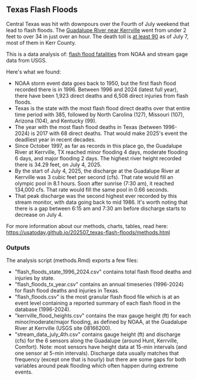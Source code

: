 
## Texas Flash Floods

Central Texas was hit with downpours over the Fourth of July weekend that lead to flash floods. The [Guadalupe River near Kerrville](https://www.usatoday.com/story/graphics/2025/07/06/texas-cities-flooded-july-4-rain/84484814007/) went from under 2 feet to over 34 in just over an hour. The death toll is [at least 90](https://www.usatoday.com/story/news/nation/2025/07/07/texas-flooding-live-updates-monday/84488932007/) as of July 7, most of them in Kerr County.

This is a data analysis of: [flash flood fatalities](https://www.ncdc.noaa.gov/stormevents/choosedates.jsp?statefips=-999%2CALL#) from NOAA and stream gage data from USGS.

Here's what we found:
- NOAA storm event data goes back to 1950, but the first flash flood recorded there is in 1996. Between 1996 and 2024 (latest full year), there have been 1,923 direct deaths and 6,508 direct injuries from flash floods.
- Texas is the state with the most flash flood direct deaths over that entire time period with 385, followed by North Carolina (127), Missouri (107), Arizona (104), and Kentucky (99).
- The year with the most flash flood deaths in Texas (between 1996-2024) is 2017 with 68 direct deaths. That would make 2025's event the deadliest year in recent decades.
- Since October 1997, as far as records in this place go, the Guadalupe River at Kerrville, TX reached minor flooding 4 days, moderate flooding 6 days, and major flooding 2 days. The highest river height recorded there is 34.29 feet, on July 4, 2025.
- By the start of July 4, 2025, the discharge at the Guadalupe River at Kerrville was 3 cubic feet per second (cfs). That rate would fill an olympic pool in 8.1 hours. Soon after sunrise (7:30 am), it reached 134,000 cfs. That rate would fill the same pool in 0.66 seconds.
- That peak discharge was the second highest ever recorded by this stream monitor, with data going back to mid 1986. It's worth noting that there is a gap between 6:15 am and 7:30 am before discharge starts to decrease on July 4.

For more information about our methods, charts, tables, read here: https://usatoday.github.io/202507_texas-flash-floods/methods.html

### Outputs

The analysis script (methods.Rmd) exports a few files:
- "flash_floods_state_1996_2024.csv" contains total flash flood deaths and injuries by state.
- "flash_floods_tx_year.csv" contains an annual timeseries (1996-2024) for flash flood deaths and injuries in Texas.
- "flash_floods.csv" is the most granular flash flood file which is at an event level containing a reported summary of each flash flood in the database (1996-2024).
- "kerrville_flood_heights.csv" contains the max gauge height (ft) for each minor/moderate/major flooding, as defined by NOAA, at the Guadalupe River at Kerrville (USGS site 08166200).
- "stream_data_july_4th.csv" contains gauge height (ft) and discharge (cfs) for the 6 sensors along the Guadalupe (around Hunt, Kerrville, Comfort). Note: most sensors have height data at 15-min intervals (and one sensor at 5-min intervals). Discharge data usually matches that frequency (except one that is hourly) but there are some gaps for both variables around peak flooding which often happen during extreme events.


